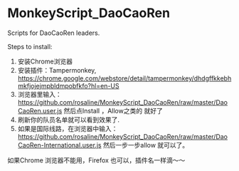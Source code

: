 # MonkeyScript_DaoCaoRen
Scripts for DaoCaoRen leaders.

Steps to install:
1. 安装Chrome浏览器
2. 安装插件：Tampermonkey, https://chrome.google.com/webstore/detail/tampermonkey/dhdgffkkebhmkfjojejmpbldmpobfkfo?hl=en-US 
3. 浏览器里输入：https://github.com/rosaline/MonkeyScript_DaoCaoRen/raw/master/DaoCaoRen.user.js
然后点Install ，Allow之类的 就好了
4. 刷新你的队员名单就可以看到效果了.
5. 如果是国际线路，在浏览器中输入：https://github.com/rosaline/MonkeyScript_DaoCaoRen/raw/master/DaoCaoRen-International.user.js
然后一步一步allow 就可以了。

如果Chrome 浏览器不能用，Firefox 也可以，插件名一样滴～～


